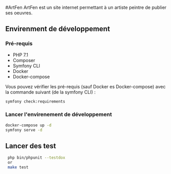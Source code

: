 #ArtFen
ArtFen est un site internet permettant à un artiste peintre de publier ses oeuvres.

## Envirenment de développement

### Pré-requis

* PHP 7.1
* Composer
* Symfony CLI
* Docker
* Docker-compose

 Vous pouvez vérifier les pré-requis (sauf Docker es Docker-compose) avec la commande suivant (de la symfony CLI) :
 ```bash
 symfony check:requirements
 ```
### Lancer l'envirenement de développement 
 ```bash
 docker-compose up -d
 symfony serve -d
 ```

## Lancer des test
```bash
 php bin/phpunit --testdox
 or
 make test 
```